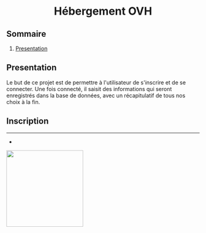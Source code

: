 # <p align="center">Hébergement OVH</p>
## Sommaire
1. [Presentation](#presentation)


## Presentation 
Le but de ce projet est de permettre à l'utilisateur de s'inscrire et de se connecter. Une fois connecté, il saisit des informations qui seront enregistrés dans la base de données, avec un récapitulatif de tous nos choix à la fin.

## Inscription
***
* 
<img src="image/inscription.JPEG" width="200"/><br>

